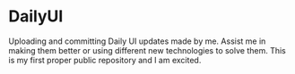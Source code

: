 # DailyUI
Uploading and committing Daily UI updates made by me. Assist me in making them better or using different new technologies to solve them. This is my first proper public repository and I am excited.
